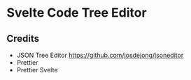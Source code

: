 # Svelte Code Tree Editor

## Credits
- JSON Tree Editor https://github.com/josdejong/jsoneditor
- Prettier
- Prettier Svelte

